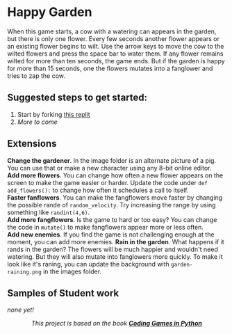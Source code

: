 Happy Garden
===========
When this game starts, a cow with a watering can appears in the garden, but there is only one flower. Every few seconds another flower appears or an existing flower begins to wilt. Use the arrow keys to move the cow to the wilted flowers and press the space bar to water them. If any flower remains wilted for more than ten seconds, the game ends. But if the garden is happy for more than 15 seconds, one the flowers mutates into a fanglower and tries to zap the cow.

Suggested steps to get started:
---------------------------------
1. Start by forking [this replit](https://replit.com/@MrSimonLowell/HappyGardenBase)
2. *More to come*

Extensions
----------------------------------------------
**Change the gardener**. In the image folder is an alternate picture of a pig. You can use that or make a new character using any 8-bit online editor.   
**Add more flowers**. You can change how often a new flower appears on the screen to make the game easier or harder. Update the code under `def add_flowers():` to change how often it schedules a call to itself.   
**Faster fanflowers**. You can make the fangflowers move faster by changing the possible rande of `random_velocity`. Try increasing the range by using something like `randint(4,6)`.   
**Add more fangflowers**. Is the game to hard or too easy? You can change the code in `mutate()` to make fangflowers appear more or less often.   
**Add new enemies**. If you find the game is not challenging enough at the moment, you can add more enemies. 
**Rain in the garden**. What happens if it rands in the garden? The flowers will be much happier and wouldn't need watering. But they will also mutate into fanglowers more quickly. To make it look like it's raning, you can update the background with `garden-raining.png` in the images folder.

Samples of Student work
-----------------------
*none yet!*   
   
      
      
      
<p align="center"><i>This project is based on the book <b><a href="https://www.amazon.com/Coding-Games-Python-DK/dp/1465473610">Coding Games in Python</a></b></i></p>
